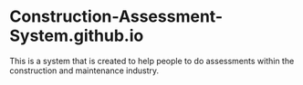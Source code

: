 # Construction-Assessment-System.github.io
This is a system that is created to help people to do assessments within the construction and maintenance industry. 
